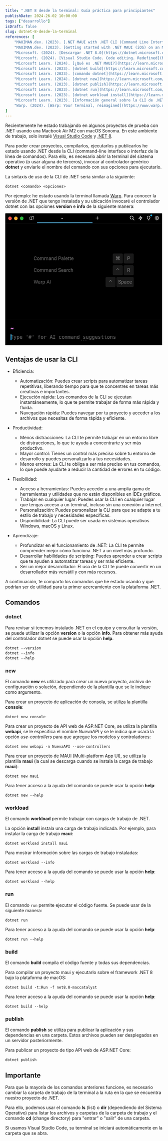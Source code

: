 ```yaml
---
title: ".NET 8 desde la terminal: Guía práctica para principiantes"
publishDate: 2024-26-02 10:00:00
tags: ["desarrollo"]
isDraft: false
slug: dotnet-8-desde-la-terminal
references: [
    "MAUIMAN.dev. (2023). [.NET MAUI with .NET CLI (Command Line Interface)](https://mauiman.dev/maui_cli_commandlineinterface.html)",
    "MAUIMAN.dev. (2023). [Getting started with .NET MAUI (iOS) on an M1 Mac](https://mauiman.dev/maui_ios_mac.html)",
    "Microsoft. (2024). [Descargar .NET 8.0](https://dotnet.microsoft.com/es-es/download/dotnet/8.0)",
    "Microsoft. (2024). [Visual Studio Code. Code editing. Redefined](https://code.visualstudio.com/)",
    "Microsoft Learn. (2024). [¿Qué es .NET MAUI?](https://learn.microsoft.com/es-es/dotnet/maui/what-is-maui?view=net-maui-8.0)",
    "Microsoft Learn. (2023). [dotnet build](https://learn.microsoft.com/es-es/dotnet/core/tools/dotnet-build)",
    "Microsoft Learn. (2023). [comando dotnet](https://learn.microsoft.com/es-es/dotnet/core/tools/dotnet)",
    "Microsoft Learn. (2024). [dotnet new](https://learn.microsoft.com/es-es/dotnet/core/tools/dotnet-new)",
    "Microsoft Learn. (2023). [dotnet publish](https://learn.microsoft.com/es-es/dotnet/core/tools/dotnet-publish)",
    "Microsoft Learn. (2023). [dotnet run](https://learn.microsoft.com/es-es/dotnet/core/tools/dotnet-run)",
    "Microsoft Learn. (2023). [dotnet workload install](https://learn.microsoft.com/es-es/dotnet/core/tools/dotnet-workload-install)",
    "Microsoft Learn. (2023). [Información general sobre la CLI de .NET](https://learn.microsoft.com/es-es/dotnet/core/tools/)",
    "Warp. (2024). [Warp: Your terminal, reimagined](https://www.warp.dev/)"
]
---
```


Recientemente he estado trabajando en algunos proyectos de prueba con .NET usando una Macbook Air M2 con macOS Sonoma. En este ambiente de trabajo, solo instalé [Visual Studio Code](https://code.visualstudio.com/) y [.NET 8](https://dotnet.microsoft.com/es-es/download/dotnet/8.0).

Para poder crear proyectos, compilarlos, ejecutarlos y publicarlos he estado usando .NET desde la CLI (command-line interface o interfaz de la línea de comandos). Para ello, es necesario abrir la terminal del sistema operativo (o usar alguna de terceros), invocar al controlador genérico **dotnet** y enviarle el nombre del comando con sus opciones para ejecutarlo.

La sintaxis de uso de la CLI de .NET sería similar a la siguiente:

```showLineNumbers title="CLI de .NET"
dotnet <comando> <opciones>
```

Por ejemplo: he estado usando la terminal llamada [Warp](https://www.warp.dev/). Para conocer la versión de .NET que tengo instalada y su ubicación invocaré el controlador dotnet con las opciones **version** e **info** de la siguiente manera:

![Captura de pantalla de la terminal Warp](./dotnet_version.gif)

## Ventajas de usar la CLI

* Eficiencia:
    * Automatización: Puedes crear scripts para automatizar tareas repetitivas, liberando tiempo para que te concentres en tareas más creativas e importantes.
    * Ejecución rápida: Los comandos de la CLI se ejecutan instantáneamente, lo que te permite trabajar de forma más rápida y fluida.
    * Navegación rápida: Puedes navegar por tu proyecto y acceder a los archivos que necesitas de forma rápida y eficiente.

* Productividad:
    * Menos distracciones: La CLI te permite trabajar en un entorno libre de distracciones, lo que te ayuda a concentrarte y ser más productivo.
    * Mayor control: Tienes un control más preciso sobre tu entorno de desarrollo y puedes personalizarlo a tus necesidades.
    * Menos errores: La CLI te obliga a ser más preciso en tus comandos, lo que puede ayudarte a reducir la cantidad de errores en tu código.

* Flexibilidad:
    * Acceso a herramientas: Puedes acceder a una amplia gama de herramientas y utilidades que no están disponibles en IDEs gráficos.
    * Trabajar en cualquier lugar: Puedes usar la CLI en cualquier lugar que tengas acceso a un terminal, incluso sin una conexión a internet.
    * Personalización: Puedes personalizar la CLI para que se adapte a tu estilo de trabajo y necesidades específicas.
    * Disponibilidad: La CLI puede ser usada en sistemas operativos Windows, macOS y Linux.

* Aprendizaje:
    * Profundizar en el funcionamiento de .NET: La CLI te permite comprender mejor cómo funciona .NET a un nivel más profundo.
    * Desarrollar habilidades de scripting: Puedes aprender a crear scripts que te ayuden a automatizar tareas y ser más eficiente.
    * Ser un mejor desarrollador: El uso de la CLI te puede convertir en un desarrollador más versátil y con más recursos.

A continuación, te comparto los comandos que he estado usando y que podrían ser de utilidad para tu primer acercamiento con la plataforma .NET.

## Comandos
### dotnet

Para revisar si tenemos instalado .NET en el equipo y consultar la versión, se puede utilizar la opción **version** o la opción **info**. Para obtener más ayuda del controlador dotnet se puede usar la opción **help**.

```showLineNumbers title="CLI de .NET"
dotnet --version
dotnet --info
dotnet --help
```

### new

El comando **new** es utilizado para crear un nuevo proyecto, archivo de configuración o solución, dependiendo de la plantilla que se le indique como argumento.

Para crear un proyecto de aplicación de consola, se utiliza la plantilla **console**:

```showLineNumbers title="CLI de .NET"
dotnet new console
```

Para crear un proyecto de API web de ASP.NET Core, se utiliza la plantilla **webapi**, se le especifica el nombre *NuevaAPI* y se le indica que usará la opción *use-controllers* para que agregue los modelos y controladores:

```showLineNumbers title="CLI de .NET"
dotnet new webapi -n NuevaAPI --use-controllers
```

Para crear un proyecto de MAUI (Multi-platform App UI), se utiliza la plantilla **maui** (la cual se descarga cuando se instala la carga de trabajo **maui**):

```showLineNumbers title="CLI de .NET"
dotnet new maui
```

Para tener acceso a la ayuda del comando se puede usar la opción **help**:

```showLineNumbers title="CLI de .NET"
dotnet new --help
```

### workload

El comando **workload** permite trabajar con cargas de trabajo de .NET.

La opción **install** instala una carga de trabajo indicada. Por ejemplo, para instalar la carga de trabajo **maui**:

```showLineNumbers title="CLI de .NET"
dotnet workload install maui
```

Para mostrar información sobre las cargas de trabajo instaladas:

```showLineNumbers title="CLI de .NET"
dotnet workload --info
```

Para tener acceso a la ayuda del comando se puede usar la opción **help**:

```showLineNumbers title="CLI de .NET"
dotnet workload --help
```

### run

El comando `run` permite ejecutar el código fuente. Se puede usar de la siguiente manera:

```showLineNumbers title="CLI de .NET"
dotnet run
```

Para tener acceso a la ayuda del comando se puede usar la opción **help**:

```showLineNumbers title="CLI de .NET"
dotnet run --help
```

### build

El comando **build** compila el código fuente y todas sus dependencias.

Para compilar un proyecto maui y ejecutarlo sobre el framework .NET 8 bajo la plataforma de macOS:

```showLineNumbers title="CLI de .NET"
dotnet build -t:Run -f net8.0-maccatalyst  
```

Para tener acceso a la ayuda del comando se puede usar la opción **help**:

```showLineNumbers title="CLI de .NET"
dotnet build --help
```

### publish

El comando **publish** se utiliza para publicar la aplicación y sus dependencias en una carpeta. Estos archivos pueden ser desplegados en un servidor posteriormente.

Para publicar un proyecto de tipo API web de ASP.NET Core:

```showLineNumbers title="CLI de .NET"
dotnet publish  
```

## Importante

Para que la mayoría de los comandos anteriores funcione, es necesario cambiar la carpeta de trabajo de la terminal a la ruta en la que se encuentra nuestro proyecto de .NET. 

Para ello, podemos usar el comando **ls** (list) o **dir** (dependiendo del Sistema Operativo) para listar los archivos y carpetas de la carpeta de trabajo y el comando **cd** (change directory) para  "entrar" o "salir" de una carpeta. 

Si usamos Visual Studio Code, su terminal se iniciará automáticamente en la carpeta que se abra.